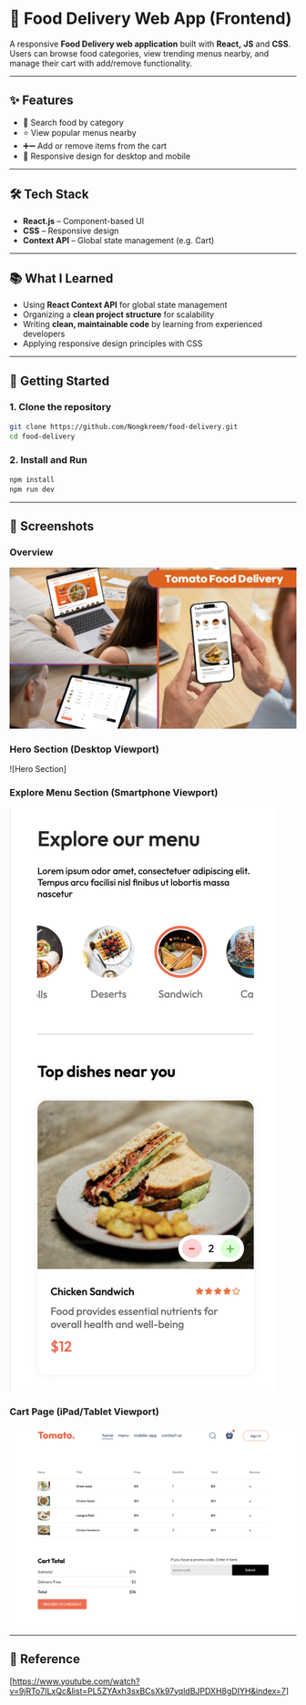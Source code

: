 # 🍔 Food Delivery Web App (Frontend)
A responsive **Food Delivery web application** built with **React,** **JS** and **CSS**.  
Users can browse food categories, view trending menus nearby, and manage their cart with add/remove functionality.  

---
## ✨ Features
- 🔎 Search food by category  
- ⭐ View popular menus nearby  
- ➕➖ Add or remove items from the cart  
- 📱 Responsive design for desktop and mobile
  
---
## 🛠️ Tech Stack
- **React.js** – Component-based UI  
- **CSS** – Responsive design  
- **Context API** – Global state management (e.g. Cart)

---
## 📚 What I Learned
- Using **React Context API** for global state management  
- Organizing a **clean project structure** for scalability  
- Writing **clean, maintainable code** by learning from experienced developers  
- Applying responsive design principles with CSS

---

## 🚀 Getting Started

### 1. Clone the repository
```bash
git clone https://github.com/Nongkreem/food-delivery.git
cd food-delivery
```

### 2. Install and Run
```bash
npm install
npm run dev
```
---
## 📸 Screenshots

### Overview
![Overview](./src/assets/screenshots/tomato-demo.png)

### Hero Section (Desktop Viewport)
![Hero Section]

### Explore Menu Section (Smartphone Viewport)
![Explore Menu](./src/assets/screenshots/explore-menu-xr.png)

### Cart Page (iPad/Tablet Viewport)
![Cart Page](./src/assets/screenshots/cart-ipad.png)

---
## 📖 Reference
[https://www.youtube.com/watch?v=9jRTo7ILxQc&list=PL5ZYAxh3sxBCsXk97yqldBJPDXH8gDIYH&index=7]
